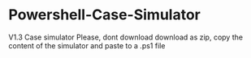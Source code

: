 # Powershell-Case-Simulator
V1.3 
Case simulator
Please, dont download download as zip, copy the content of the simulator and paste to a .ps1 file
